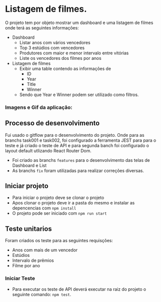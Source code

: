 # Listagem de filmes.

O projeto tem por objeto mostrar um dashboard e uma listagem de filmes onde terá as seguintes informações:

- Dashboard
  - Listar anos com vários vencedores
  - Top 3 estúdios com vencedores
  - Produtores com maior e menor intervalo entre vitórias
  - Liste os vencedores dos filmes por anos
- Listagem de filmes
  - Exibir uma table contendo as informações de
    - ID
    - Year
    - Title
    - Winner
  - Sendo que Year e Winner podem ser utilizado como filtros. 

### Imagens e Gif da aplicação:

## Processo de desenvolvimento
Fui usado o gitflow para o desenvolvimento do projeto. Onde para as branchs task001 e task002, foi configurado a ferramenta JEST para para o teste e já criado o teste de API e para segunda banch foi configurado o layout default utlizando React Router Dom.

- Foi criado as branchs `features` para o desenvolvimento das telas de Dashboard e List
- As branchs `fix` foram utilizadas para realizar correções diversas.

## Iniciar projeto
  - Para iniciar o projeto deve se clonar o projeto
  - Apos clonar o projeto deve ir a pasta do mesmo e instalar as depencencias com `npm install`
  - O projeto pode ser iniciado com `npm run start`

## Teste unitarios
Foram criados os teste para as seguintes requisções: <br> 
- Anos com mais de um vencedor
- Estúdios
- Intervalo de prêmios
- Filme por ano

### Iniciar Teste
- Para executar os teste de API deverá executar na raiz do projeto o seguinte comando: `npm test`.
